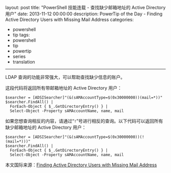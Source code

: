 layout: post
title: "PowerShell 技能连载 - 查找缺少邮箱地址的 Active Directory 用户"
date: 2013-11-12 00:00:00
description: PowerTip of the Day - Finding Active Directory Users with Missing Mail Address
categories:
- powershell
- tip
tags:
- powershell
- tip
- powertip
- series
- translation
---
LDAP 查询的功能非常强大，可以帮助查找缺少信息的账户。

这段代码将返回所有带邮箱地址的 Active Directory 用户：

	$searcher = [ADSISearcher]"(&(sAMAccountType=$(0x30000000))(mail=*))"
	$searcher.FindAll() |
	  ForEach-Object { $_.GetDirectoryEntry() } |
	  Select-Object -Property sAMAccountName, name, mail

如果您想查询相反的内容，请通过“`!`”号进行相反的查询。以下代码可以返回所有缺少邮箱地址的 Active Directory 用户：

	$searcher = [ADSISearcher]"(&(sAMAccountType=$(0x30000000))(!(mail=*)))"
	$searcher.FindAll() |
	  ForEach-Object { $_.GetDirectoryEntry() } |
	  Select-Object -Property sAMAccountName, name, mail

<!--more-->
本文国际来源：[Finding Active Directory Users with Missing Mail Address](http://community.idera.com/powershell/powertips/b/tips/posts/finding-active-directory-users-with-missing-mail-address)
